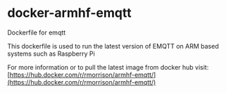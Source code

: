 # docker-armhf-emqtt
Dockerfile for emqtt

This dockerfile is used to run the latest version of EMQTT on ARM based systems such as Raspberry Pi

For more information or to pull the latest image from docker hub visit:
[https://hub.docker.com/r/rmorrison/armhf-emqtt/](https://hub.docker.com/r/rmorrison/armhf-emqtt/)
